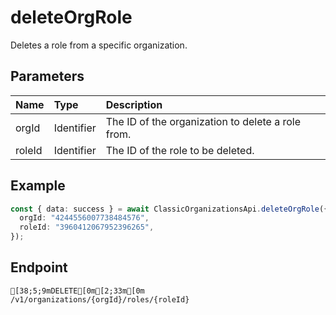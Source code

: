 
# deleteOrgRole
Deletes a role from a specific organization.


## Parameters
| Name   | Type       | Description                                       |
| :----- | :--------- | :------------------------------------------------ |
| orgId  | Identifier | The ID of the organization to delete a role from. |
| roleId | Identifier | The ID of the role to be deleted.                 |



## Example
```ts copy showLineNumbers
const { data: success } = await ClassicOrganizationsApi.deleteOrgRole({
  orgId: "4244556007738484576",
  roleId: "3960412067952396265",
}); 
```



## Endpoint
```ansi
[38;5;9mDELETE[0m[2;33m[0m /v1/organizations/{orgId}/roles/{roleId}
```
  